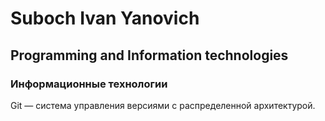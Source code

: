 # Suboch Ivan Yanovich
## Programming and Information technologies
### Информационные технологии
Git — система управления версиями с распределенной архитектурой.
